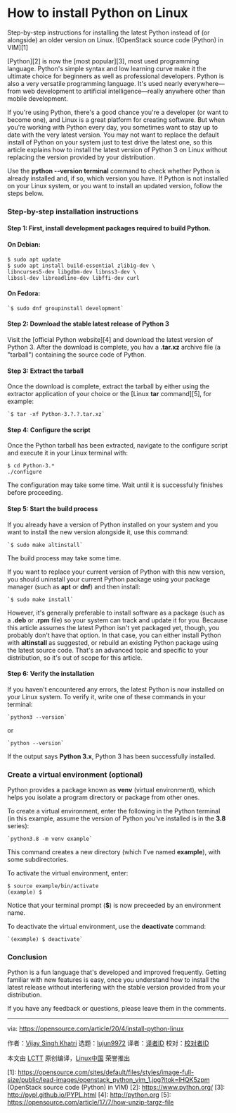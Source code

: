 [#]: collector: (lujun9972)
[#]: translator: ( )
[#]: reviewer: ( )
[#]: publisher: ( )
[#]: url: ( )
[#]: subject: (How to install Python on Linux)
[#]: via: (https://opensource.com/article/20/4/install-python-linux)
[#]: author: (Vijay Singh Khatri https://opensource.com/users/vijaytechnicalauthor)

How to install Python on Linux
======
Step-by-step instructions for installing the latest Python instead of
(or alongside) an older version on Linux.
![OpenStack source code \(Python\) in VIM][1]

[Python][2] is now the [most popular][3], most used programming language. Python's simple syntax and low learning curve make it the ultimate choice for beginners as well as professional developers. Python is also a very versatile programming language. It's used nearly everywhere—from web development to artificial intelligence—really anywhere other than mobile development.

If you're using Python, there's a good chance you're a developer (or want to become one), and Linux is a great platform for creating software. But when you're working with Python every day, you sometimes want to stay up to date with the very latest version. You may not want to replace the default install of Python on your system just to test drive the latest one, so this article explains how to install the latest version of Python 3 on Linux without replacing the version provided by your distribution.

Use the **python --version terminal** command to check whether Python is already installed and, if so, which version you have. If Python is not installed on your Linux system, or you want to install an updated version, follow the steps below.

### Step-by-step installation instructions

#### **Step 1:** First, install development packages required to build Python.

#### On Debian:


```
$ sudo apt update
$ sudo apt install build-essential zlib1g-dev \
libncurses5-dev libgdbm-dev libnss3-dev \
libssl-dev libreadline-dev libffi-dev curl
```

#### On Fedora:


```
`$ sudo dnf groupinstall development`
```

#### Step 2: Download the stable latest release of Python 3

Visit the [official Python website][4] and download the latest version of Python 3. After the download is complete, you hav a **.tar.xz** archive file (a "tarball") containing the source code of Python.

#### Step 3: Extract the tarball

Once the download is complete, extract the tarball by either using the extractor application of your choice or the [Linux **tar** command][5], for example:


```
`$ tar -xf Python-3.?.?.tar.xz`
```

#### Step 4: Configure the script

Once the Python tarball has been extracted, navigate to the configure script and execute it in your Linux terminal with:


```
$ cd Python-3.*
./configure
```

The configuration may take some time. Wait until it is successfully finishes before proceeding.

#### Step 5: Start the build process

If you already have a version of Python installed on your system and you want to install the new version alongside it, use this command:


```
`$ sudo make altinstall`
```

The build process may take some time.

If you want to replace your current version of Python with this new version, you should uninstall your current Python package using your package manager (such as **apt** or **dnf**) and then install:


```
`$ sudo make install`
```

However, it's generally preferable to install software as a package (such as a **.deb** or **.rpm** file) so your system can track and update it for you. Because this article assumes the latest Python isn't yet packaged yet, though, you probably don't have that option. In that case, you can either install Python with **altinstall** as suggested, or rebuild an existing Python package using the latest source code. That's an advanced topic and specific to your distribution, so it's out of scope for this article.

#### Step 6: Verify the installation

If you haven't encountered any errors, the latest Python is now installed on your Linux system. To verify it, write one of these commands in your terminal:


```
`python3 --version`
```

or


```
`python --version`
```

If the output says **Python 3.x**, Python 3 has been successfully installed.

### Create a virtual environment (optional)

Python provides a package known as **venv** (virtual environment), which helps you isolate a program directory or package from other ones.

To create a virtual environment, enter the following in the Python terminal (in this example, assume the version of Python you've installed is in the **3.8** series):


```
`python3.8 -m venv example`
```

This command creates a new directory (which I've named **example**), with some subdirectories.

To activate the virtual environment, enter:


```
$ source example/bin/activate
(example) $
```

Notice that your terminal prompt (**$**) is now preceeded by an environment name.

To deactivate the virtual environment, use the **deactivate** command:


```
`(example) $ deactivate`
```

### Conclusion

Python is a fun language that's developed and improved frequently. Getting familiar with new features is easy, once you understand how to install the latest release without interfering with the stable version provided from your distribution.

If you have any feedback or questions, please leave them in the comments.

--------------------------------------------------------------------------------

via: https://opensource.com/article/20/4/install-python-linux

作者：[Vijay Singh Khatri][a]
选题：[lujun9972][b]
译者：[译者ID](https://github.com/译者ID)
校对：[校对者ID](https://github.com/校对者ID)

本文由 [LCTT](https://github.com/LCTT/TranslateProject) 原创编译，[Linux中国](https://linux.cn/) 荣誉推出

[a]: https://opensource.com/users/vijaytechnicalauthor
[b]: https://github.com/lujun9972
[1]: https://opensource.com/sites/default/files/styles/image-full-size/public/lead-images/openstack_python_vim_1.jpg?itok=lHQK5zpm (OpenStack source code (Python) in VIM)
[2]: https://www.python.org/
[3]: http://pypl.github.io/PYPL.html
[4]: http://python.org
[5]: https://opensource.com/article/17/7/how-unzip-targz-file

